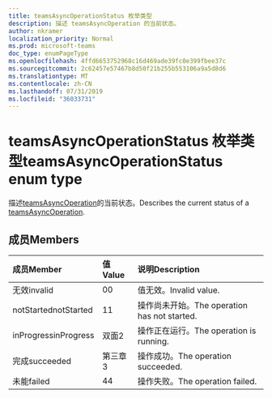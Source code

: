 ```yaml
---
title: teamsAsyncOperationStatus 枚举类型
description: 描述 teamsAsyncOperation 的当前状态。
author: nkramer
localization_priority: Normal
ms.prod: microsoft-teams
doc_type: enumPageType
ms.openlocfilehash: 4ffd6653752968c16d469ade39fc0e399fbee37c
ms.sourcegitcommit: 2c62457e57467b8d50f21b255b553106a9a5d8d6
ms.translationtype: MT
ms.contentlocale: zh-CN
ms.lasthandoff: 07/31/2019
ms.locfileid: "36033731"
---
```

# <a name="teamsasyncoperationstatus-enum-type"></a><span data-ttu-id="f1cd9-103">teamsAsyncOperationStatus 枚举类型</span><span class="sxs-lookup"><span data-stu-id="f1cd9-103">teamsAsyncOperationStatus enum type</span></span>



<span data-ttu-id="f1cd9-104">描述[teamsAsyncOperation](teamsasyncoperation.md)的当前状态。</span><span class="sxs-lookup"><span data-stu-id="f1cd9-104">Describes the current status of a [teamsAsyncOperation](teamsasyncoperation.md).</span></span>

## <a name="members"></a><span data-ttu-id="f1cd9-105">成员</span><span class="sxs-lookup"><span data-stu-id="f1cd9-105">Members</span></span>

| <span data-ttu-id="f1cd9-106">成员</span><span class="sxs-lookup"><span data-stu-id="f1cd9-106">Member</span></span> | <span data-ttu-id="f1cd9-107">值</span><span class="sxs-lookup"><span data-stu-id="f1cd9-107">Value</span></span>| <span data-ttu-id="f1cd9-108">说明</span><span class="sxs-lookup"><span data-stu-id="f1cd9-108">Description</span></span> |
|:---------------|:--------|:----------|
|<span data-ttu-id="f1cd9-109">无效</span><span class="sxs-lookup"><span data-stu-id="f1cd9-109">invalid</span></span>|<span data-ttu-id="f1cd9-110">0</span><span class="sxs-lookup"><span data-stu-id="f1cd9-110">0</span></span>|<span data-ttu-id="f1cd9-111">值无效。</span><span class="sxs-lookup"><span data-stu-id="f1cd9-111">Invalid value.</span></span>|
|<span data-ttu-id="f1cd9-112">notStarted</span><span class="sxs-lookup"><span data-stu-id="f1cd9-112">notStarted</span></span>|<span data-ttu-id="f1cd9-113">1</span><span class="sxs-lookup"><span data-stu-id="f1cd9-113">1</span></span>|<span data-ttu-id="f1cd9-114">操作尚未开始。</span><span class="sxs-lookup"><span data-stu-id="f1cd9-114">The operation has not started.</span></span>|
|<span data-ttu-id="f1cd9-115">inProgress</span><span class="sxs-lookup"><span data-stu-id="f1cd9-115">inProgress</span></span>|<span data-ttu-id="f1cd9-116">双面</span><span class="sxs-lookup"><span data-stu-id="f1cd9-116">2</span></span>|<span data-ttu-id="f1cd9-117">操作正在运行。</span><span class="sxs-lookup"><span data-stu-id="f1cd9-117">The operation is running.</span></span>|
|<span data-ttu-id="f1cd9-118">完成</span><span class="sxs-lookup"><span data-stu-id="f1cd9-118">succeeded</span></span>|<span data-ttu-id="f1cd9-119">第三章</span><span class="sxs-lookup"><span data-stu-id="f1cd9-119">3</span></span>|<span data-ttu-id="f1cd9-120">操作成功。</span><span class="sxs-lookup"><span data-stu-id="f1cd9-120">The operation succeeded.</span></span>|
|<span data-ttu-id="f1cd9-121">未能</span><span class="sxs-lookup"><span data-stu-id="f1cd9-121">failed</span></span>|<span data-ttu-id="f1cd9-122">4</span><span class="sxs-lookup"><span data-stu-id="f1cd9-122">4</span></span>|<span data-ttu-id="f1cd9-123">操作失败。</span><span class="sxs-lookup"><span data-stu-id="f1cd9-123">The operation failed.</span></span>|
